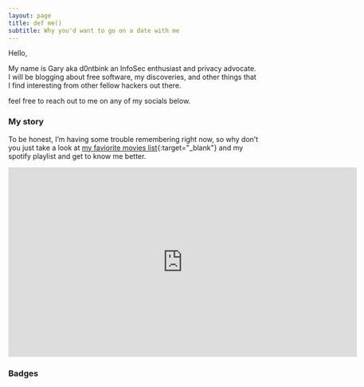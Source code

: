 ```yaml
---
layout: page
title: def me()
subtitle: Why you'd want to go on a date with me
---
```

Hello,

My name is Gary aka d0ntbink an InfoSec enthusiast and privacy advocate.
I will be blogging about free software, my discoveries, and other things that I find interesting from other fellow hackers out there.

feel free to reach out to me on any of my socials below.

### My story

To be honest, I’m having some trouble remembering right now, so why don’t you just take a look at [my faviorite movies list](https://letterboxd.com/d0ntblink/list/my-top-movies-in-no-order/){:target="_blank"} and my spotify playlist and get to know me better.

<iframe src="https://open.spotify.com/embed/playlist/6mLl0yH6EfhuqrDm2alXXA" width="700" height="380" frameborder="0" allowtransparency="true" allow="encrypted-media"></iframe>

### Badges

<script src="https://www.hackthebox.eu/badge/466368"></script>